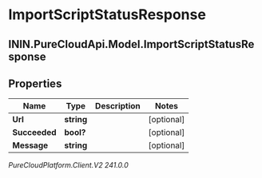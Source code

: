 # ImportScriptStatusResponse

## ININ.PureCloudApi.Model.ImportScriptStatusResponse

## Properties

|Name | Type | Description | Notes|
|------------ | ------------- | ------------- | -------------|
| **Url** | **string** |  | [optional] |
| **Succeeded** | **bool?** |  | [optional] |
| **Message** | **string** |  | [optional] |



_PureCloudPlatform.Client.V2 241.0.0_
